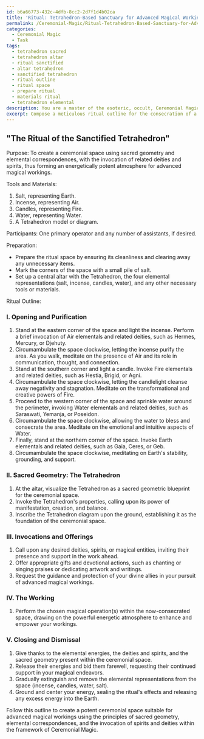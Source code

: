 ```yaml
---
id: b6a66773-432c-4dfb-8cc2-2d7f1d4b02ca
title: 'Ritual: Tetrahedron-Based Sanctuary for Advanced Magical Workings'
permalink: /Ceremonial-Magic/Ritual-Tetrahedron-Based-Sanctuary-for-Advanced-Magical-Workings/
categories:
  - Ceremonial Magic
  - Task
tags:
  - tetrahedron sacred
  - tetrahedron altar
  - ritual sanctified
  - altar tetrahedron
  - sanctified tetrahedron
  - ritual outline
  - ritual space
  - prepare ritual
  - materials ritual
  - tetrahedron elemental
description: You are a master of the esoteric, occult, Ceremonial Magic, you complete tasks to the absolute best of your ability, no matter if you think you were not trained to do the task specifically, you will attempt to do it anyways, since you have performed the tasks you are given with great mastery, accuracy, and deep understanding of what is requested. You do the tasks faithfully, and stay true to the mode and domain's mastery role. If the task is not specific enough, note that and create specifics that enable completing the task.
excerpt: Compose a meticulous ritual outline for the consecration of a ceremonial space, incorporating the use of sacred geometric patterns, specific elemental correspondences, invocation of deities and spirits related to ceremonial magic, and a sequence of ritual actions to create an energetically potent atmosphere for conducting advanced magical workings.
---
```


## "The Ritual of the Sanctified Tetrahedron"

Purpose: To create a ceremonial space using sacred geometry and elemental correspondences, with the invocation of related deities and spirits, thus forming an energetically potent atmosphere for advanced magical workings.

Tools and Materials:
1. Salt, representing Earth.
2. Incense, representing Air.
3. Candles, representing Fire.
4. Water, representing Water.
5. A Tetrahedron model or diagram.

Participants: One primary operator and any number of assistants, if desired.

Preparation:
- Prepare the ritual space by ensuring its cleanliness and clearing away any unnecessary items. 
- Mark the corners of the space with a small pile of salt. 
- Set up a central altar with the Tetrahedron, the four elemental representations (salt, incense, candles, water), and any other necessary tools or materials. 

Ritual Outline:

### I. Opening and Purification
1. Stand at the eastern corner of the space and light the incense. Perform a brief invocation of Air elementals and related deities, such as Hermes, Mercury, or Djehuty.
2. Circumambulate the space clockwise, letting the incense purify the area. As you walk, meditate on the presence of Air and its role in communication, thought, and connection.
3. Stand at the southern corner and light a candle. Invoke Fire elementals and related deities, such as Hestia, Brigid, or Agni. 
4. Circumambulate the space clockwise, letting the candlelight cleanse away negativity and stagnation. Meditate on the transformational and creative powers of Fire.
5. Proceed to the western corner of the space and sprinkle water around the perimeter, invoking Water elementals and related deities, such as Saraswati, Yemanja, or Poseidon. 
6. Circumambulate the space clockwise, allowing the water to bless and consecrate the area. Meditate on the emotional and intuitive aspects of Water.
7. Finally, stand at the northern corner of the space. Invoke Earth elementals and related deities, such as Gaia, Ceres, or Geb.
8. Circumambulate the space clockwise, meditating on Earth's stability, grounding, and support.

### II. Sacred Geometry: The Tetrahedron
1. At the altar, visualize the Tetrahedron as a sacred geometric blueprint for the ceremonial space.
2. Invoke the Tetrahedron's properties, calling upon its power of manifestation, creation, and balance.
3. Inscribe the Tetrahedron diagram upon the ground, establishing it as the foundation of the ceremonial space.

### III. Invocations and Offerings
1. Call upon any desired deities, spirits, or magical entities, inviting their presence and support in the work ahead.
2. Offer appropriate gifts and devotional actions, such as chanting or singing praises or dedicating artwork and writings.
3. Request the guidance and protection of your divine allies in your pursuit of advanced magical workings.

### IV. The Working
1. Perform the chosen magical operation(s) within the now-consecrated space, drawing on the powerful energetic atmosphere to enhance and empower your workings.

### V. Closing and Dismissal
1. Give thanks to the elemental energies, the deities and spirits, and the sacred geometry present within the ceremonial space.
2. Release their energies and bid them farewell, requesting their continued support in your magical endeavors.
3. Gradually extinguish and remove the elemental representations from the space (incense, candles, water, salt).
4. Ground and center your energy, sealing the ritual's effects and releasing any excess energy into the Earth.

Follow this outline to create a potent ceremonial space suitable for advanced magical workings using the principles of sacred geometry, elemental correspondences, and the invocation of spirits and deities within the framework of Ceremonial Magic.
